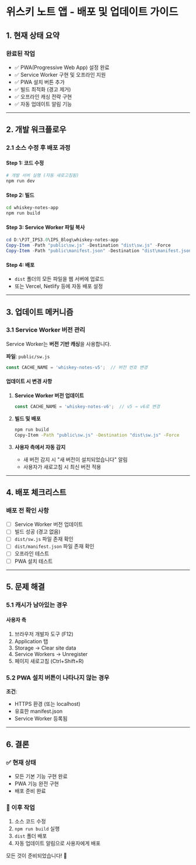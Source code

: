 # 위스키 노트 앱 - 배포 및 업데이트 가이드

## 1. 현재 상태 요약

### 완료된 작업
- ✅ PWA(Progressive Web App) 설정 완료
- ✅ Service Worker 구현 및 오프라인 지원
- ✅ PWA 설치 버튼 추가
- ✅ 빌드 최적화 (경고 제거)
- ✅ 오프라인 캐싱 전략 구현
- ✅ 자동 업데이트 알림 기능

---

## 2. 개발 워크플로우

### 2.1 소스 수정 후 배포 과정

#### Step 1: 코드 수정
```bash
# 개발 서버 실행 (자동 새로고침됨)
npm run dev
```

#### Step 2: 빌드
```bash
cd whiskey-notes-app
npm run build
```

#### Step 3: Service Worker 파일 복사
```powershell
cd D:\PJT_IPS3.0\IPS_Blog\whiskey-notes-app
Copy-Item -Path "public\sw.js" -Destination "dist\sw.js" -Force
Copy-Item -Path "public\manifest.json" -Destination "dist\manifest.json" -Force
```

#### Step 4: 배포
- `dist` 폴더의 모든 파일을 웹 서버에 업로드
- 또는 Vercel, Netlify 등에 자동 배포 설정

---

## 3. 업데이트 메커니즘

### 3.1 Service Worker 버전 관리

Service Worker는 **버전 기반 캐싱**을 사용합니다.

**파일**: `public/sw.js`
```javascript
const CACHE_NAME = 'whiskey-notes-v5';  // 버전 번호 변경
```

#### 업데이트 시 변경 사항

1. **Service Worker 버전 업데이트**
   ```javascript
   const CACHE_NAME = 'whiskey-notes-v6';  // v5 → v6로 변경
   ```

2. **빌드 및 배포**
   ```bash
   npm run build
   Copy-Item -Path "public\sw.js" -Destination "dist\sw.js" -Force
   ```

3. **사용자 측에서 자동 감지**
   - 새 버전 감지 시 "새 버전이 설치되었습니다" 알림
   - 사용자가 새로고침 시 최신 버전 적용

---

## 4. 배포 체크리스트

### 배포 전 확인 사항
- [ ] Service Worker 버전 업데이트
- [ ] 빌드 성공 (경고 없음)
- [ ] `dist/sw.js` 파일 존재 확인
- [ ] `dist/manifest.json` 파일 존재 확인
- [ ] 오프라인 테스트
- [ ] PWA 설치 테스트

---

## 5. 문제 해결

### 5.1 캐시가 남아있는 경우

#### 사용자 측
1. 브라우저 개발자 도구 (F12)
2. Application 탭
3. Storage → Clear site data
4. Service Workers → Unregister
5. 페이지 새로고침 (Ctrl+Shift+R)

### 5.2 PWA 설치 버튼이 나타나지 않는 경우

**조건**:
- HTTPS 환경 (또는 localhost)
- 유효한 manifest.json
- Service Worker 등록됨

---

## 6. 결론

### ✅ 현재 상태
- 모든 기본 기능 구현 완료
- PWA 기능 완전 구현
- 배포 준비 완료

### 📝 이후 작업
1. 소스 코드 수정
2. `npm run build` 실행
3. `dist` 폴더 배포
4. 자동 업데이트 알림으로 사용자에게 배포

모든 것이 준비되었습니다! 🎉
